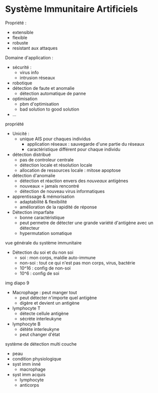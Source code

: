 # Système Immunitaire Artificiels

Propriété :

* extensible
* flexible
* robuste
* resistant aux attaques

Domaine d'application :

* sécurité :
  * virus info
  * intrusion réseaux
* robotique
* détection de faute et anomalie
  * détection automatique de panne
* optimisation
  * pbm d'optimisation
  * bad solution to good solution
* ...

propriété

* Unicité :
  * unique AIS pour chaques individus
    * application réseaux : sauvegarde d'une partie du réseaux
    * caractéristique différent pour chaque individu
* détection distribué
  * pas de controleur centrale
  * détection locale et résolution locale
  * allocation de ressources locale : mitose apoptose
* détection d'anomalie
  * détection et réaction envers des *nouveaux* antigènes
  * nouveaux = jamais rencontré
  * détection de nouveau virus informatiques
* apprentissage & mémorisation
  * adaptabilité & flexibilité
  * amélioration de la rapidité de réponse
* Détection imparfaite
  * bonne caractéristique
  * peut permetre de détecter une grande variété d'antigène avec un détecteur
  * hypermutation somatique

vue générale du système immunitaire

* Détection du soi et du non soi
  * soi : mon corps, maldie auto-immune
  * non-soi : tout ce qui n'est pas mon corps, virus, bactérie
  * 10^16 : config de non-soi
  * 10^6 : config de soi

img diapo 9

* Macrophage : peut manger tout
  * peut détecter n'importe quel antigène
  * digère et devient un antigène
* lymphocyte T
  * détecte cellule antigène
  * sécrète interleukyne
* lymphocyte B
  * détète interleukyne
  * peut changer d'état

système de détection multi couche

* peau
* condition physiologique
* syst imm inné
  * macrophage
* syst imm acquis
  * lymphocyte
  * anticorps
